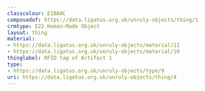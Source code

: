 ```yaml
---
classcolour: E1BA9C
composedof: https://data.ligatus.org.uk/unruly-objects/thing/1
crmtype: E22 Human-Made Object
layout: thing
material:
- https://data.ligatus.org.uk/unruly-objects/material/11
- https://data.ligatus.org.uk/unruly-objects/material/10
thinglabel: RFID tag of Artifact 1
type:
- https://data.ligatus.org.uk/unruly-objects/type/9
uri: https://data.ligatus.org.uk/unruly-objects/thing/4
---
```

